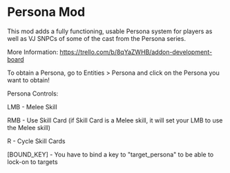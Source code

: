 # Persona Mod
 
This mod adds a fully functioning, usable Persona system for players as well as VJ SNPCs of some of the cast from the Persona series.

More Information:
https://trello.com/b/8qYaZWHB/addon-development-board

To obtain a Persona, go to Entities > Persona
and click on the Persona you want to obtain!

Persona Controls:

LMB - Melee Skill

RMB - Use Skill Card (if Skill Card is a Melee skill, it will set your LMB to use the Melee skill)

R - Cycle Skill Cards

[BOUND_KEY] - You have to bind a key to "target_persona" to be able to lock-on to targets
